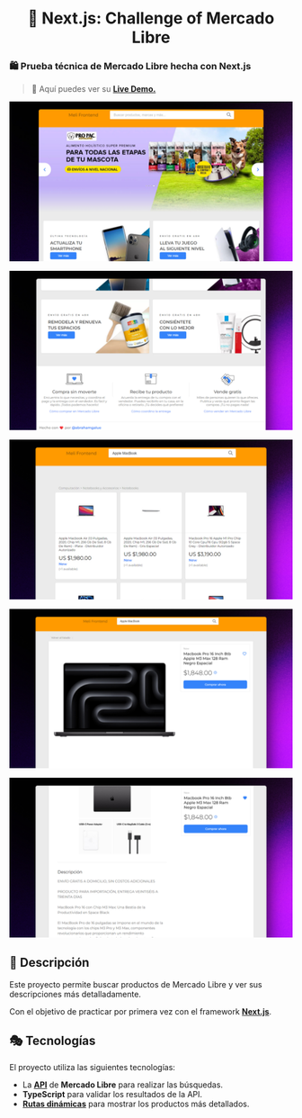 <div align="center">
  
# 🔺 Next.js: Challenge of Mercado Libre

</div>

### 🛍 Prueba técnica de Mercado Libre hecha con Next.js

> 🧩 Aquí puedes ver su [**Live Demo.**](https://meli-prueba-abraham.vercel.app/)

![vista-previa](/public/images/preview/01-page-preview.jpg)

![vista-previa](/public/images/preview/02-page-preview.jpg)

![vista-previa](/public/images/preview/03-page-preview.jpg)

![vista-previa](/public/images/preview/04-page-preview.jpg)

![vista-previa](/public/images/preview/05-page-preview.jpg)

## 🚀 Descripción

Este proyecto permite buscar productos de Mercado Libre y ver sus descripciones más detalladamente.

Con el objetivo de practicar por primera vez con el framework [**Next.js**](https://nextjs.org/).

## 🎭 Tecnologías

El proyecto utiliza las siguientes tecnologías:

- La [**API**](https://developers.mercadolibre.com.ar/es_ar/items-y-busquedas) de **Mercado Libre** para realizar las búsquedas.
- **TypeScript** para validar los resultados de la API.
- [**Rutas dinámicas**](https://nextjs.org/docs/app/building-your-application/routing/dynamic-routes) para mostrar los productos más detallados.
